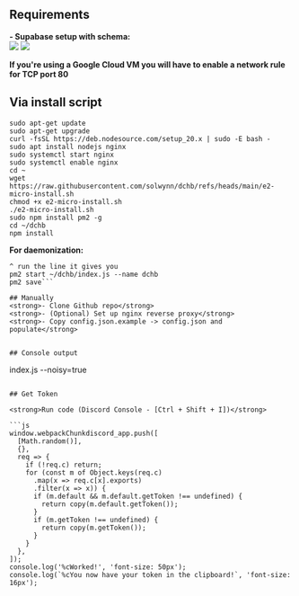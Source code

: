 ## Requirements  
<strong>- Supabase setup with schema:</strong>  
![](https://i.imgur.com/XyE0bSz.png)
![](https://i.imgur.com/cw2ErMU.png)  
  
<strong>If you're using a Google Cloud VM you will have to enable a network rule for TCP port 80</strong> 

## Via install script
```
sudo apt-get update
sudo apt-get upgrade
curl -fsSL https://deb.nodesource.com/setup_20.x | sudo -E bash -
sudo apt install nodejs nginx
sudo systemctl start nginx
sudo systemctl enable nginx
cd ~
wget https://raw.githubusercontent.com/solwynn/dchb/refs/heads/main/e2-micro-install.sh
chmod +x e2-micro-install.sh
./e2-micro-install.sh
sudo npm install pm2 -g
cd ~/dchb
npm install
```

<strong>For daemonization:</strong>
```pm2 startup  
^ run the line it gives you  
pm2 start ~/dchb/index.js --name dchb  
pm2 save```  
  
## Manually  
<strong>- Clone Github repo</strong>  
<strong>- (Optional) Set up nginx reverse proxy</strong>   
<strong>- Copy config.json.example -> config.json and populate</strong>    
  
  
## Console output
```
index.js --noisy=true
```

## Get Token

<strong>Run code (Discord Console - [Ctrl + Shift + I])</strong>

```js
window.webpackChunkdiscord_app.push([
  [Math.random()],
  {},
  req => {
    if (!req.c) return;
    for (const m of Object.keys(req.c)
      .map(x => req.c[x].exports)
      .filter(x => x)) {
      if (m.default && m.default.getToken !== undefined) {
        return copy(m.default.getToken());
      }
      if (m.getToken !== undefined) {
        return copy(m.getToken());
      }
    }
  },
]);
console.log('%cWorked!', 'font-size: 50px');
console.log(`%cYou now have your token in the clipboard!`, 'font-size: 16px');
```